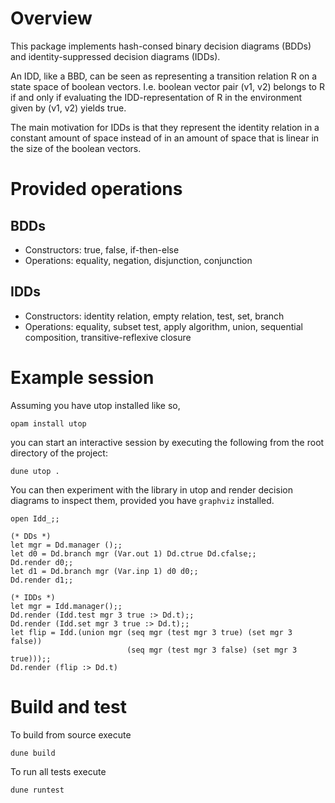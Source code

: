 # Overview
This package implements hash-consed binary decision diagrams (BDDs) and identity-suppressed decision diagrams (IDDs).

An IDD, like a BBD, can be seen as representing a transition relation R on a state space of boolean vectors. I.e. boolean vector pair (v1, v2) belongs to R if and only if evaluating the IDD-representation of R in the environment given by (v1, v2) yields true.

The main motivation for IDDs is that they represent the identity relation in a constant amount of space instead of in an amount of space that is linear in the size of the boolean vectors.

# Provided operations
## BDDs
* Constructors: true, false, if-then-else
* Operations: equality, negation, disjunction, conjunction

## IDDs
* Constructors: identity relation, empty relation, test, set, branch
* Operations: equality, subset test, apply algorithm, union, sequential composition, transitive-reflexive closure

# Example session
Assuming you have utop installed like so,
```
opam install utop
```
you can start an interactive session by executing the following from the root directory of the project:
```
dune utop .
```

You can then experiment with the library in utop and render decision diagrams to inspect them, provided you have `graphviz` installed.
```
open Idd_;;

(* DDs *)
let mgr = Dd.manager ();;
let d0 = Dd.branch mgr (Var.out 1) Dd.ctrue Dd.cfalse;;
Dd.render d0;;
let d1 = Dd.branch mgr (Var.inp 1) d0 d0;;
Dd.render d1;;

(* IDDs *)
let mgr = Idd.manager();;
Dd.render (Idd.test mgr 3 true :> Dd.t);;
Dd.render (Idd.set mgr 3 true :> Dd.t);;
let flip = Idd.(union mgr (seq mgr (test mgr 3 true) (set mgr 3 false))
                          (seq mgr (test mgr 3 false) (set mgr 3 true)));;
Dd.render (flip :> Dd.t)
```

# Build and test
To build from source execute
```
dune build
```
To run all tests execute
```
dune runtest
```
